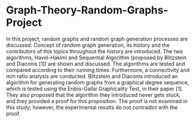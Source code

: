 # Graph-Theory-Random-Graphs-Project
In this project, random graphs and random graph generation processes are discussed.
Concept of random graph generation, its history and the contributors of this topics throughout 
the history are introduced. The two algorithms, Havel-Hakimi and Sequential Algorithm 
(proposed by Blitzstein and Diaconis [1]) are shown and discussed. The algorithms are tested 
and compared according to their running times. Furthermore, a connectivity and m/n ratio 
analysis are conducted. 
Blitzstein and Diaconis introduced an algorithm for generating random graphs from a graphical 
degree sequence, which is tested using the Erdos-Gallai Graphicality Test, in their paper [1]. 
They also proposed that the algorithm they introduced never gets stuck, and they provided a 
proof for this proposition. The proof is not examined in this study; however, the experimental 
results do not contradict with the proof. 

